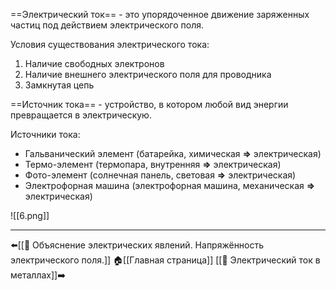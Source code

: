 ==Электрический ток== - это упорядоченное движение заряженных частиц под действием электрического поля.

Условия существования электрического тока:
1. Наличие свободных электронов
2. Наличие внешнего электрического поля для проводника
3. Замкнутая цепь

==Источник тока== - устройство, в котором любой вид энергии превращается в электрическую.

Источники тока:
- Гальванический элемент (батарейка, химическая **=>** электрическая)
- Термо-элемент (термопара, внутренняя **=>** электрическая)
- Фото-элемент (солнечная панель, световая **=>** электрическая)
- Электрофорная машина (электрофорная машина, механическая **=>** электрическая)

![[6.png]]

---
⬅️[[📒 Объяснение электрических явлений. Напряжённость электрического поля.]]
🏠[[Главная страница]]
[[📒 Электрический ток в металлах]]➡️